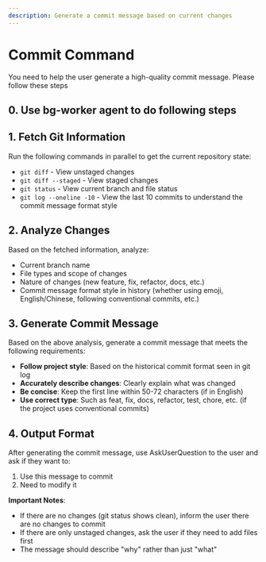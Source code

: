 ```yaml
---
description: Generate a commit message based on current changes
---
```


# Commit Command

You need to help the user generate a high-quality commit message. Please follow these steps

## 0. Use bg-worker agent to do following steps

## 1. Fetch Git Information

Run the following commands in parallel to get the current repository state:

- `git diff` - View unstaged changes
- `git diff --staged` - View staged changes
- `git status` - View current branch and file status
- `git log --oneline -10` - View the last 10 commits to understand the commit message format style

## 2. Analyze Changes

Based on the fetched information, analyze:

- Current branch name
- File types and scope of changes
- Nature of changes (new feature, fix, refactor, docs, etc.)
- Commit message format style in history (whether using emoji, English/Chinese, following conventional commits, etc.)

## 3. Generate Commit Message

Based on the above analysis, generate a commit message that meets the following requirements:

- **Follow project style**: Based on the historical commit format seen in git log
- **Accurately describe changes**: Clearly explain what was changed
- **Be concise**: Keep the first line within 50-72 characters (if in English)
- **Use correct type**: Such as feat, fix, docs, refactor, test, chore, etc. (if the project uses conventional commits)

## 4. Output Format

After generating the commit message, use AskUserQuestion to the user and ask if they want to:

1. Use this message to commit
2. Need to modify it

**Important Notes**:

- If there are no changes (git status shows clean), inform the user there are no changes to commit
- If there are only unstaged changes, ask the user if they need to add files first
- The message should describe "why" rather than just "what"
